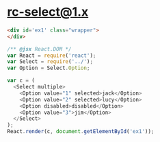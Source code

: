 # rc-select@1.x

<link href="../assets/index.css" rel="stylesheet" />
<link href="./index.css" rel="stylesheet" />

````html
<div id='ex1' class="wrapper">
</div>
````

````js
/** @jsx React.DOM */
var React = require('react'); 
var Select = require('../');
var Option = Select.Option;

var c = (
  <Select multiple>
    <Option value="1" selected>jack</Option>
    <Option value="2" selected>lucy</Option>
    <Option disabled>disabled</Option>
    <Option value="3">jim</Option>
  </Select>
);
React.render(c, document.getElementById('ex1'));
````
